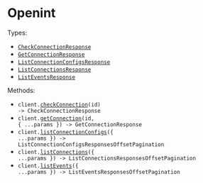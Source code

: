 # Openint

Types:

- <code><a href="./src/resources/top-level.ts">CheckConnectionResponse</a></code>
- <code><a href="./src/resources/top-level.ts">GetConnectionResponse</a></code>
- <code><a href="./src/resources/top-level.ts">ListConnectionConfigsResponse</a></code>
- <code><a href="./src/resources/top-level.ts">ListConnectionsResponse</a></code>
- <code><a href="./src/resources/top-level.ts">ListEventsResponse</a></code>

Methods:

- <code title="post /connection/{id}/check">client.<a href="./src/index.ts">checkConnection</a>(id) -> CheckConnectionResponse</code>
- <code title="get /connection/{id}">client.<a href="./src/index.ts">getConnection</a>(id, { ...params }) -> GetConnectionResponse</code>
- <code title="get /connector-config">client.<a href="./src/index.ts">listConnectionConfigs</a>({ ...params }) -> ListConnectionConfigsResponsesOffsetPagination</code>
- <code title="get /connection">client.<a href="./src/index.ts">listConnections</a>({ ...params }) -> ListConnectionsResponsesOffsetPagination</code>
- <code title="get /event">client.<a href="./src/index.ts">listEvents</a>({ ...params }) -> ListEventsResponsesOffsetPagination</code>
